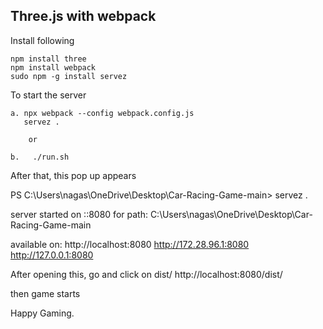 ## Three.js with webpack

Install following

```
npm install three
npm install webpack
sudo npm -g install servez
```

To start the server
```
a. npx webpack --config webpack.config.js
   servez .
```
        or
```
b.   ./run.sh
```
After that, this pop up appears
  
PS C:\Users\nagas\OneDrive\Desktop\Car-Racing-Game-main> servez .

server started on ::8080 for path: C:\Users\nagas\OneDrive\Desktop\Car-Racing-Game-main

available on:
http://localhost:8080
http://172.28.96.1:8080
http://127.0.0.1:8080


After opening this, go and click on dist/
http://localhost:8080/dist/

then game starts

Happy Gaming.
